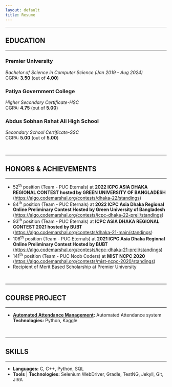 ```yaml
---
layout: default
title: Resume
---
```



---
## EDUCATION
---
### Premier University  
*Bachelor of Science in Computer Science (Jan 2019 - Aug 2024)*  
CGPA: **3.50** (out of **4.00**) 

### Patiya Government College
*Higher Secondary Certificate-HSC*  
CGPA: **4.75** (out of **5.00**)

### Abdus Sobhan Rahat Ali High School
*Secondary School Certificate-SSC*  <br>
CGPA: **5.00** (out of **5.00**)
 
<br />

---
## HONORS & ACHIEVEMENTS
---

* 52<sup>th</sup> position (Team - PUC Eternals) at **2022 ICPC ASIA DHAKA REGIONAL CONTEST hosted by GREEN UNIVERSITY OF BANGLADESH** (https://algo.codemarshal.org/contests/dhaka-22/standings)
* 84<sup>th</sup> position (Team - PUC Eternals) at **2022 ICPC Asia Dhaka Regional Online Preliminary Contest Hosted by Green University of Bangladesh** (https://algo.codemarshal.org/contests/icpc-dhaka-22-preli/standings)
* 93<sup>th</sup> position (Team - PUC Eternals) at **ICPC ASIA DHAKA REGIONAL CONTEST 2021 hosted by BUBT** (https://algo.codemarshal.org/contests/dhaka-21-main/standings)
* 106<sup>th</sup> position (Team - PUC Eternals) at **2021 ICPC Asia Dhaka Regional Online Preliminary Contest Hosted by BUBT** (https://algo.codemarshal.org/contests/icpc-dhaka-21-preli/standings)
* 141<sup>th</sup> position (Team - PUC Noob Coders) at **MIST NCPC 2020** (https://algo.codemarshal.org/contests/mist-ncpc-2020/standings)
* Recipient of Merit Based Scholarship at Premier University



<br />

---
## COURSE PROJECT
---
* **[Automated Attendance Management](https://www.kaggle.com/sajjadhossaint/auto-attendance-using-cnn):** Automated Attendance system  
 **Technologies:** Python, Kaggle 

<br />
  
---
## SKILLS  
---
* **Languages:** C, C++, Python, SQL
* **Tools** &#124; **Technologies:** Selenium WebDriver, Gradle, TestNG, Jekyll, Git, JIRA
